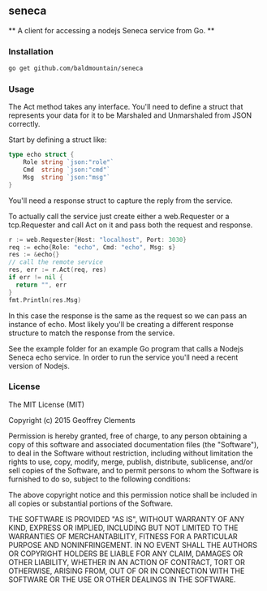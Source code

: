 ## seneca

** A client for accessing a nodejs Seneca service from Go. **

### Installation

```bash
go get github.com/baldmountain/seneca
```

### Usage

The Act method takes any interface. You'll need to define a struct that represents
your data for it to be Marshaled and Unmarshaled from JSON correctly.

Start by defining a struct like:

```Go
type echo struct {
	Role string `json:"role"`
	Cmd  string `json:"cmd"`
	Msg  string `json:"msg"`
}
```

You'll need a response struct to capture the reply from the service.

To actually call the service just create either a web.Requester or a
tcp.Requester and call Act on it and pass both the request and response.

```Go
r := web.Requester{Host: "localhost", Port: 3030}
req := echo{Role: "echo", Cmd: "echo", Msg: s}
res := &echo{}
// call the remote service
res, err := r.Act(req, res)
if err != nil {
  return "", err
}
fmt.Println(res.Msg)
```

In this case the response is the same as the request so we can pass an instance
of echo. Most likely you'll be creating a different response structure to match
the response from the service.

See the example folder for an example Go program that calls a Nodejs Seneca echo
service. In order to run the service you'll need a recent version of Nodejs.

### License

The MIT License (MIT)

Copyright (c) 2015 Geoffrey Clements

Permission is hereby granted, free of charge, to any person obtaining a copy
of this software and associated documentation files (the "Software"), to deal
in the Software without restriction, including without limitation the rights
to use, copy, modify, merge, publish, distribute, sublicense, and/or sell
copies of the Software, and to permit persons to whom the Software is
furnished to do so, subject to the following conditions:

The above copyright notice and this permission notice shall be included in all
copies or substantial portions of the Software.

THE SOFTWARE IS PROVIDED "AS IS", WITHOUT WARRANTY OF ANY KIND, EXPRESS OR
IMPLIED, INCLUDING BUT NOT LIMITED TO THE WARRANTIES OF MERCHANTABILITY,
FITNESS FOR A PARTICULAR PURPOSE AND NONINFRINGEMENT. IN NO EVENT SHALL THE
AUTHORS OR COPYRIGHT HOLDERS BE LIABLE FOR ANY CLAIM, DAMAGES OR OTHER
LIABILITY, WHETHER IN AN ACTION OF CONTRACT, TORT OR OTHERWISE, ARISING FROM,
OUT OF OR IN CONNECTION WITH THE SOFTWARE OR THE USE OR OTHER DEALINGS IN THE
SOFTWARE.
